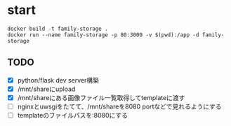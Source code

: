 # start

```
docker build -t family-storage .
docker run --name family-storage -p 80:3000 -v $(pwd):/app -d family-storage
```

## TODO

- [x] python/flask dev server構築
- [x] /mnt/shareにupload
- [x] /mnt/shareにある画像ファイル一覧取得してtemplateに渡す
- [ ] nginxとuwsgiをたてて、/mnt/shareを8080 portなどで見れるようにする
- [ ] templateのファイルパスを:8080にする
